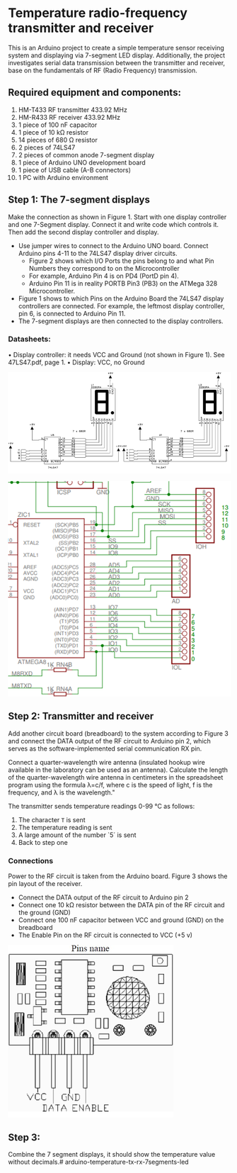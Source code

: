 # Temperature radio-frequency transmitter  and  receiver

This is an Arduino project to create a simple temperature sensor receiving system and displaying via 7-segment LED display. Additionally, the project investigates serial data transmission between the transmitter and receiver, base on the fundamentals of RF (Radio Frequency) transmission.

## Required  equipment  and  components:
1.	HM-T433 RF transmitter 433.92 MHz 
2.	HM-R433 RF receiver 433.92 MHz 
3.	1 piece of 100 nF capacitor
4.	1 piece of 10 kΩ resistor
5.	14 pieces of 680 Ω resistor
6.	2 pieces of 74LS47
7.	2 pieces of common anode 7-segment display
8.	1 piece of Arduino UNO development board
9.	1 piece of USB cable (A-B connectors)
10.	1 PC with Arduino environment

## Step 1: The 7-segment displays
Make the connection as shown in Figure 1. Start with one display controller and one 7-Segment display. Connect it and write code which controls it. Then add the second display controller and display.
 - Use jumper wires to connect to the Arduino UNO board. Connect Arduino pins 4-11 to the 74LS47 display driver circuits.
	 - Figure 2 shows which I/O Ports the pins belong to and what Pin Numbers they correspond to on the Microcontroller 
	 - For example, Arduino Pin 4 is on PD4 (PortD pin 4).
	 - Arduino Pin 11 is in reality PORTB Pin3 (PB3) on the ATMega 328 Microcontroller. 
  - Figure 1 shows to which Pins on the Arduino Board the 74LS47 display controllers are connected. For
   example, the leftmost display controller, pin 6, is connected to Arduino Pin 11.    
 - The 7-segment displays are then connected to the display controllers.

###  Datasheets:
•	Display controller: it needs VCC and Ground (not shown in Figure 1). See 47LS47.pdf, page 1.
•	Display: VCC, no Ground

![Figure 1](./img/figure1.png)

![Figure 2](./img/figure2.png)

## Step 2: Transmitter and receiver

Add another circuit board (breadboard) to the system according to Figure 3 and connect the DATA output of the RF circuit to Arduino pin 2, which serves as the software-implemented serial communication RX pin.

Connect a quarter-wavelength wire antenna (insulated hookup wire available in the laboratory can be used as an antenna). Calculate the length of the quarter-wavelength wire antenna in centimeters in the spreadsheet program using the formula λ=c/f, where c is the speed of light, f is the frequency, and λ is the wavelength."

The transmitter sends temperature readings 0-99 °C as follows:
1. The character `T` is sent
2. The temperature reading is sent
3. A large amount of the number `5´ is sent
4. Back to step one

### Connections

Power to the RF circuit is taken from the Arduino board. Figure 3 shows the pin layout of the receiver.

 - Connect the DATA output of the RF circuit to Arduino pin 2
 - Connect one 10 kΩ resistor between the DATA pin of the RF circuit and the ground (GND)
 - Connect one 100 nF capacitor between VCC and ground (GND) on the breadboard
 - The Enable Pin on the RF circuit is connected to VCC (+5 v)
 
![Figure 3](./img/figure3.png)

## Step 3:

Combine the 7 segment displays, it should show the temperature value without decimals.# arduino-temperature-tx-rx-7segments-led
